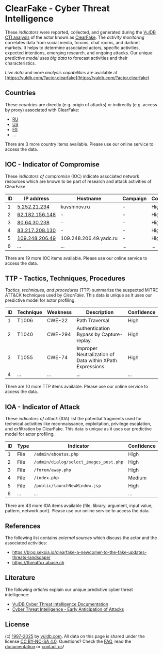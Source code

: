 # ClearFake - Cyber Threat Intelligence

These _indicators_ were reported, collected, and generated during the [VulDB CTI analysis](https://vuldb.com/?kb.cti) of the actor known as [ClearFake](https://vuldb.com/?actor.clearfake). The _activity monitoring_ correlates data from social media, forums, chat rooms, and darknet markets. It helps to determine associated actors, specific activities, expected intentions, emerging research, and ongoing attacks. Our unique _predictive model_ uses _big data_ to forecast activities and their characteristics.

_Live data_ and more _analysis capabilities_ are available at [https://vuldb.com/?actor.clearfake](https://vuldb.com/?actor.clearfake)

## Countries

These _countries_ are directly (e.g. origin of attacks) or indirectly (e.g. access by proxy) associated with ClearFake:

* [RU](https://vuldb.com/?country.ru)
* [US](https://vuldb.com/?country.us)
* [ES](https://vuldb.com/?country.es)
* ...

There are 3 more country items available. Please use our online service to access the data.

## IOC - Indicator of Compromise

These _indicators of compromise_ (IOC) indicate associated network resources which are known to be part of research and attack activities of ClearFake.

ID | IP address | Hostname | Campaign | Confidence
-- | ---------- | -------- | -------- | ----------
1 | [5.252.21.234](https://vuldb.com/?ip.5.252.21.234) | kuvshinov.ru | - | High
2 | [62.182.156.148](https://vuldb.com/?ip.62.182.156.148) | - | - | High
3 | [80.64.30.238](https://vuldb.com/?ip.80.64.30.238) | - | - | High
4 | [83.217.208.130](https://vuldb.com/?ip.83.217.208.130) | - | - | High
5 | [109.248.206.49](https://vuldb.com/?ip.109.248.206.49) | 109.248.206.49.yadc.ru | - | High
6 | ... | ... | ... | ...

There are 19 more IOC items available. Please use our online service to access the data.

## TTP - Tactics, Techniques, Procedures

_Tactics, techniques, and procedures_ (TTP) summarize the suspected MITRE ATT&CK techniques used by _ClearFake_. This data is unique as it uses our predictive model for actor profiling.

ID | Technique | Weakness | Description | Confidence
-- | --------- | -------- | ----------- | ----------
1 | T1006 | CWE-22 | Path Traversal | High
2 | T1040 | CWE-294 | Authentication Bypass by Capture-replay | High
3 | T1055 | CWE-74 | Improper Neutralization of Data within XPath Expressions | High
4 | ... | ... | ... | ...

There are 10 more TTP items available. Please use our online service to access the data.

## IOA - Indicator of Attack

These _indicators of attack_ (IOA) list the potential fragments used for technical activities like reconnaissance, exploitation, privilege escalation, and exfiltration by ClearFake. This data is unique as it uses our predictive model for actor profiling.

ID | Type | Indicator | Confidence
-- | ---- | --------- | ----------
1 | File | `/admin/aboutus.php` | High
2 | File | `/admin/dialog/select_images_post.php` | High
3 | File | `/forum/away.php` | High
4 | File | `/index.php` | Medium
5 | File | `/public/launchNewWindow.jsp` | High
6 | ... | ... | ...

There are 43 more IOA items available (file, library, argument, input value, pattern, network port). Please use our online service to access the data.

## References

The following list contains _external sources_ which discuss the actor and the associated activities:

* https://blog.sekoia.io/clearfake-a-newcomer-to-the-fake-updates-threats-landscape/
* https://threatfox.abuse.ch

## Literature

The following _articles_ explain our unique predictive cyber threat intelligence:

* [VulDB Cyber Threat Intelligence Documentation](https://vuldb.com/?kb.cti)
* [Cyber Threat Intelligence - Early Anticipation of Attacks](https://www.scip.ch/en/?labs.20201022)

## License

(c) [1997-2025](https://vuldb.com/?kb.changelog) by [vuldb.com](https://vuldb.com/?kb.about). All data on this page is shared under the license [CC BY-NC-SA 4.0](https://creativecommons.org/licenses/by-nc-sa/4.0/). Questions? Check the [FAQ](https://vuldb.com/?kb.faq), read the [documentation](https://vuldb.com/?kb) or [contact us](https://vuldb.com/?contact)!
